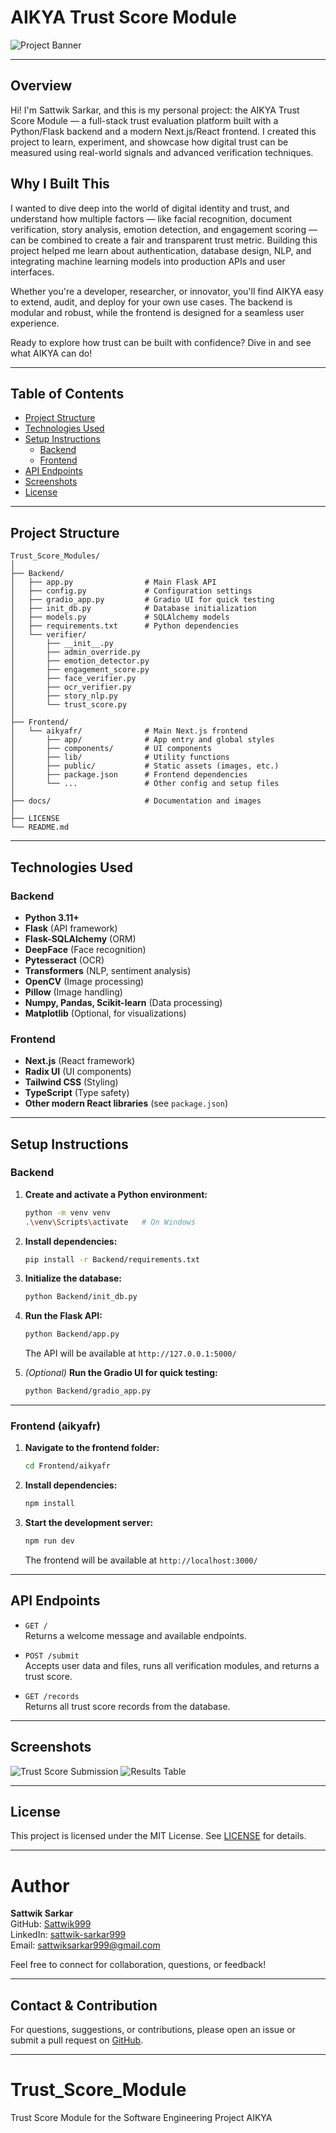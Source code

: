 # AIKYA Trust Score Module

![Project Banner](banner.png) 

---

## Overview


Hi! I'm Sattwik Sarkar, and this is my personal project: the AIKYA Trust Score Module — a full-stack trust evaluation platform built with a Python/Flask backend and a modern Next.js/React frontend. I created this project to learn, experiment, and showcase how digital trust can be measured using real-world signals and advanced verification techniques.

## Why I Built This

I wanted to dive deep into the world of digital identity and trust, and understand how multiple factors — like facial recognition, document verification, story analysis, emotion detection, and engagement scoring — can be combined to create a fair and transparent trust metric. Building this project helped me learn about authentication, database design, NLP, and integrating machine learning models into production APIs and user interfaces.

Whether you're a developer, researcher, or innovator, you'll find AIKYA easy to extend, audit, and deploy for your own use cases. The backend is modular and robust, while the frontend is designed for a seamless user experience.

Ready to explore how trust can be built with confidence? Dive in and see what AIKYA can do!

---

## Table of Contents

- [Project Structure](#project-structure)
- [Technologies Used](#technologies-used)
- [Setup Instructions](#setup-instructions)
  - [Backend](#backend)
  - [Frontend](#frontend)
- [API Endpoints](#api-endpoints)
- [Screenshots](#screenshots)
- [License](#license)

---

## Project Structure

```
Trust_Score_Modules/
│
├── Backend/
│   ├── app.py                # Main Flask API
│   ├── config.py             # Configuration settings
│   ├── gradio_app.py         # Gradio UI for quick testing
│   ├── init_db.py            # Database initialization
│   ├── models.py             # SQLAlchemy models
│   ├── requirements.txt      # Python dependencies
│   └── verifier/
│       ├── __init__.py
│       ├── admin_override.py
│       ├── emotion_detector.py
│       ├── engagement_score.py
│       ├── face_verifier.py
│       ├── ocr_verifier.py
│       ├── story_nlp.py
│       └── trust_score.py
│
├── Frontend/
│   └── aikyafr/              # Main Next.js frontend
│       ├── app/              # App entry and global styles
│       ├── components/       # UI components
│       ├── lib/              # Utility functions
│       ├── public/           # Static assets (images, etc.)
│       ├── package.json      # Frontend dependencies
│       └── ...               # Other config and setup files
│
├── docs/                     # Documentation and images
│
├── LICENSE
└── README.md
```

---

## Technologies Used

### Backend
- **Python 3.11+**
- **Flask** (API framework)
- **Flask-SQLAlchemy** (ORM)
- **DeepFace** (Face recognition)
- **Pytesseract** (OCR)
- **Transformers** (NLP, sentiment analysis)
- **OpenCV** (Image processing)
- **Pillow** (Image handling)
- **Numpy, Pandas, Scikit-learn** (Data processing)
- **Matplotlib** (Optional, for visualizations)

### Frontend
- **Next.js** (React framework)
- **Radix UI** (UI components)
- **Tailwind CSS** (Styling)
- **TypeScript** (Type safety)
- **Other modern React libraries** (see `package.json`)

---

## Setup Instructions

### Backend

1. **Create and activate a Python environment:**
	```sh
	python -m venv venv
	.\venv\Scripts\activate   # On Windows
	```

2. **Install dependencies:**
	```sh
	pip install -r Backend/requirements.txt
	```

3. **Initialize the database:**
	```sh
	python Backend/init_db.py
	```

4. **Run the Flask API:**
	```sh
	python Backend/app.py
	```
	The API will be available at `http://127.0.0.1:5000/`

5. *(Optional)* **Run the Gradio UI for quick testing:**
	```sh
	python Backend/gradio_app.py
	```

---

### Frontend (aikyafr)

1. **Navigate to the frontend folder:**
	```sh
	cd Frontend/aikyafr
	```

2. **Install dependencies:**
	```sh
	npm install
	```

3. **Start the development server:**
	```sh
	npm run dev
	```
	The frontend will be available at `http://localhost:3000/`

---

## API Endpoints

- `GET /`  
  Returns a welcome message and available endpoints.

- `POST /submit`  
  Accepts user data and files, runs all verification modules, and returns a trust score.

- `GET /records`  
  Returns all trust score records from the database.

---

## Screenshots

<!-- Add your screenshots below. Replace the paths with your actual images. -->

![Trust Score Submission](ss1.png)
![Results Table](ss2.png)

---

## License

This project is licensed under the MIT License. See [LICENSE](./LICENSE) for details.

---



# Author

**Sattwik Sarkar**  
GitHub: [Sattwik999](https://github.com/Sattwik999)  
LinkedIn: [sattwik-sarkar999](https://www.linkedin.com/in/sattwik-sarkar999)  
Email: sattwiksarkar999@gmail.com

Feel free to connect for collaboration, questions, or feedback!

---

## Contact & Contribution

For questions, suggestions, or contributions, please open an issue or submit a pull request on [GitHub](https://github.com/Sattwik999/Trust_Score_Module).

---
# Trust_Score_Module
Trust Score Module for the Software Engineering Project AIKYA
